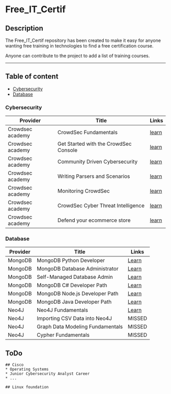 # Free_IT_Certif

## Description 

The Free_IT_Certif repository has been created to make it easy for anyone wanting free training in technologies to find a free certification course.

Anyone can contribute to the project to add a list of training courses.

---
## Table of content
* [Cybersecurity](#Cybersecurity)
* [Database](#Database)

### Cybersecurity
| Provider | Title | Links |
|---|---|---|
| Crowdsec academy | CrowdSec Fundamentals | [learn](https://academy.crowdsec.net/course/crowdsec-fundamentals )|
|Crowdsec academy | Get Started with the CrowdSec Console | [learn](https://academy.crowdsec.net/course/get-started-with-the-crowdsec-console)|
| Crowdsec academy | Community Driven Cybersecurity | [learn](https://academy.crowdsec.net/course/community-driven-cybersecurity)|
| Crowdsec academy | Writing Parsers and Scenarios | [learn](https://academy.crowdsec.net/course/writing-parsers-and-scenarios)|
| Crowdsec academy | Monitoring CrowdSec | [learn](https://academy.crowdsec.net/course/monitoring-crowdsec)|
| Crowdsec academy | CrowdSec Cyber Threat Intelligence | [learn](https://academy.crowdsec.net/course/crowdsec-cyber-threat-intelligence)|
| Crowdsec academy | Defend your ecommerce store | [learn](https://academy.crowdsec.net/course/defend-your-ecommerce-store)|


### Database
| Provider | Title | Links |
|---|---|---|
|MongoDB | MongoDB Python Developer | [Learn](https://learn.mongodb.com/learning-paths/mongodb-python-developer-path)|
|MongoDB | MongoDB Database Administrator | [Learn](https://learn.mongodb.com/learning-paths/mongodb-python-developer-path)|
|MongoDB | Self-Managed Database Admin | [Learn](https://learn.mongodb.com/learn/learning-path/mongodb-database-admin-self-managed-path)|
|MongoDB | MongoDB C# Developer Path| [Learn](https://learn.mongodb.com/learning-paths/using-mongodb-with-c-sharp)|
|MongoDB | MongoDB Node.js Developer Path | [Learn](https://learn.mongodb.com/learning-paths/mongodb-nodejs-developer-path)|
|MongoDB | MongoDB Java Developer Path | [Learn](https://learn.mongodb.com/learning-paths/mongodb-java-developer-path)|
|Neo4J | Neo4J Fundamentals| [Learn](https://graphacademy.neo4j.com/courses/neo4j-fundamentals/) |
|Neo4J | Importing CSV Data into Neo4J| MISSED |
|Neo4J | Graph Data Modeling Fundamentals| MISSED |
|Neo4J | Cypher Fundamentals| MISSED |



## ToDo 

	## Cisco
	* Operating Systems
	* Junior Cybersecurity Analyst Career
	* ...

	## Linux foundation



